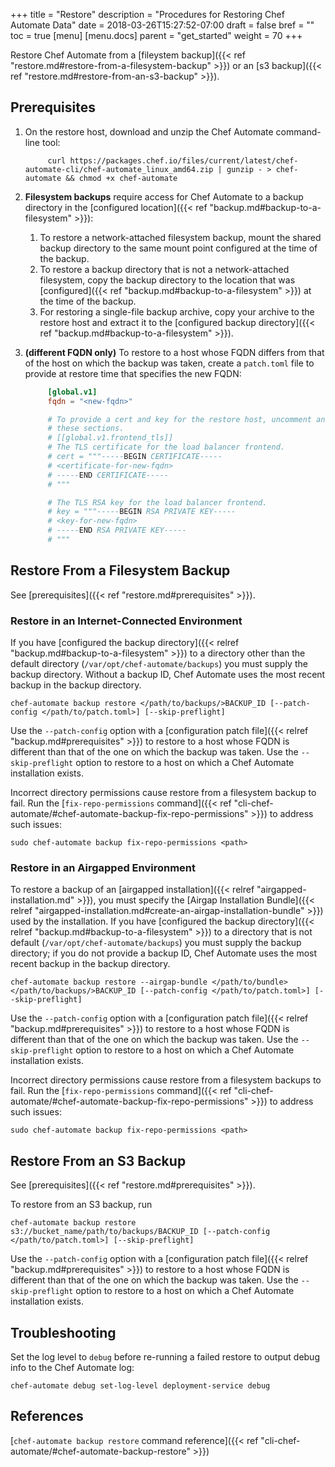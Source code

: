 +++
title = "Restore"
description = "Procedures for Restoring Chef Automate Data"
date = 2018-03-26T15:27:52-07:00
draft = false
bref = ""
toc = true
[menu]
  [menu.docs]
    parent = "get_started"
    weight = 70
+++

Restore Chef Automate from a [fileystem backup]({{< ref "restore.md#restore-from-a-filesystem-backup" >}}) or an [s3 backup]({{< ref
"restore.md#restore-from-an-s3-backup" >}}).

## Prerequisites

1. On the restore host, download and unzip the Chef Automate command-line tool:

   ```shell
        curl https://packages.chef.io/files/current/latest/chef-automate-cli/chef-automate_linux_amd64.zip | gunzip - > chef-automate && chmod +x chef-automate
    ```

1. **Filesystem backups** require access for Chef Automate to a backup directory in the [configured location]({{< ref
"backup.md#backup-to-a-filesystem" >}}):

     1. To restore a network-attached filesystem backup, mount the shared backup directory to the same mount point configured at the time of the backup.
     1. To restore a backup directory that is not a network-attached filesystem, copy the backup directory to the location that was [configured]({{< ref
"backup.md#backup-to-a-filesystem" >}}) at the time of the backup.
     1. For restoring a single-file backup archive, copy your archive to the restore host and extract it to the [configured backup directory]({{< ref "backup.md#backup-to-a-filesystem" >}}).

1. **(different FQDN only)** To restore to a host whose FQDN differs from that of the host on which the backup was
   taken, create a `patch.toml` file to provide at restore time that specifies the new FQDN:

    ```toml
         [global.v1]
         fqdn = "<new-fqdn>"

         # To provide a cert and key for the restore host, uncomment and fill
         # these sections.
         # [[global.v1.frontend_tls]]
         # The TLS certificate for the load balancer frontend.
         # cert = """-----BEGIN CERTIFICATE-----
         # <certificate-for-new-fqdn>
         # -----END CERTIFICATE-----
         # """

         # The TLS RSA key for the load balancer frontend.
         # key = """-----BEGIN RSA PRIVATE KEY-----
         # <key-for-new-fqdn>
         # -----END RSA PRIVATE KEY-----
         # """
    ```

## Restore From a Filesystem Backup
See [prerequisites]({{< ref "restore.md#prerequisites" >}}).

### Restore in an Internet-Connected Environment

If you have [configured the backup directory]({{< relref "backup.md#backup-to-a-filesystem" >}}) to a directory other than the default directory (`/var/opt/chef-automate/backups`) you must supply the backup directory. Without a backup ID, Chef Automate uses the most recent backup in the backup directory.

```shell
chef-automate backup restore </path/to/backups/>BACKUP_ID [--patch-config </path/to/patch.toml>] [--skip-preflight]
```

Use the `--patch-config` option with a [configuration patch file]({{< relref "backup.md#prerequisites" >}}) to restore to a host whose
FQDN is different than that of the one on which the backup was taken. Use the `--skip-preflight` option to restore to a host on which a Chef Automate installation exists.

Incorrect directory permissions cause restore from a filesystem backup to fail. Run the
[`fix-repo-permissions` command]({{< ref "cli-chef-automate/#chef-automate-backup-fix-repo-permissions" >}}) to address such issues:

```shell
sudo chef-automate backup fix-repo-permissions <path>
```

### Restore in an Airgapped Environment

To restore a backup of an [airgapped installation]({{< relref "airgapped-installation.md" >}}), you must specify the [Airgap Installation Bundle]({{< relref "airgapped-installation.md#create-an-airgap-installation-bundle" >}}) used by the installation.
If you have [configured the backup directory]({{< relref "backup.md#backup-to-a-filesystem" >}}) to a directory that is not default (`/var/opt/chef-automate/backups`) you must supply the backup directory; if you do not provide a backup ID, Chef Automate uses the most recent backup in the backup directory.

```shell
chef-automate backup restore --airgap-bundle </path/to/bundle> </path/to/backups/>BACKUP_ID [--patch-config </path/to/patch.toml>] [--skip-preflight]
```

Use the `--patch-config` option with a [configuration patch file]({{< relref "backup.md#prerequisites" >}}) to restore to a host whose
FQDN is different than that of the one on which the backup was taken. Use the `--skip-preflight` option to restore to a host on which a Chef Automate installation exists.

Incorrect directory permissions cause restore from a filesystem backups to fail. Run the
[`fix-repo-permissions` command]({{< ref "cli-chef-automate/#chef-automate-backup-fix-repo-permissions" >}}) to address such issues:

```shell
sudo chef-automate backup fix-repo-permissions <path>
```


## Restore From an S3 Backup
See [prerequisites]({{< ref "restore.md#prerequisites" >}}).

To restore from an S3 backup, run

```shell
chef-automate backup restore s3://bucket_name/path/to/backups/BACKUP_ID [--patch-config </path/to/patch.toml>] [--skip-preflight]
```

Use the `--patch-config` option with a [configuration patch file]({{< relref "backup.md#prerequisites" >}}) to restore to a host whose
FQDN is different than that of the one on which the backup was taken. Use the
`--skip-preflight` option to restore to a host on which a Chef Automate installation exists.

## Troubleshooting
Set the log level to `debug` before re-running a failed restore to output debug info to
the Chef Automate log:

```shell
chef-automate debug set-log-level deployment-service debug
```

## References
[`chef-automate backup restore` command reference]({{< ref "cli-chef-automate/#chef-automate-backup-restore" >}})
